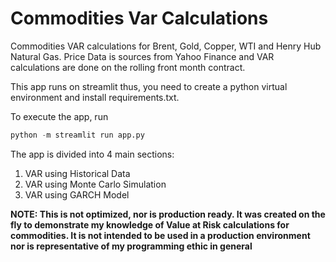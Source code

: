 # Commodities Var Calculations



Commodities VAR calculations for Brent, Gold, Copper, WTI and Henry Hub Natural Gas. Price Data is sources from Yahoo Finance and VAR calculations are done on the rolling front month contract.

This app runs on streamlit thus, you need to create a python virtual environment and install requirements.txt. 

To execute the app, run

```python
python -m streamlit run app.py
```

The app is divided into 4 main sections:

1. VAR using Historical Data
2. VAR using Monte Carlo Simulation
3. VAR using GARCH Model

**NOTE: This is not optimized, nor is production ready. It was created on the fly to demonstrate my knowledge of Value at Risk calculations for commodities. It is not intended to be used in a production environment nor is representative of my programming ethic in general**

